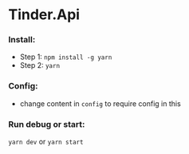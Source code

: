 # Tinder.Api

### Install:
- Step 1: ```npm install -g yarn```
- Step 2: ```yarn```
### Config:
- change content in ```config``` to require config in this
### Run debug or start: 
```yarn dev``` or ```yarn start```
